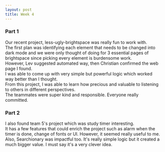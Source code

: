 ```yaml
---
layout: post
title: Week 4
---
```


### Part 1

Our recent project, less-ugly-brightspace was really fun to work with.  
The first plan was identifying each element that needs to be changed into dark mode
and we were only thought of doing for 3 essential pages of brightspace since picking
every element is burdensome work.  
However, Lev suggested automated way, then Christian confirmed the web page I found.  
I was able to come up with very simple but powerful logic which worked way better than I thought.  
From this project, I was able to learn how precious and valuable to listening to others in different perspectives.  
The teammates were super kind and responsible. Everyone really committed.

<!--more-->

### Part 2

I also found team 5's project which was study timer interesting.  
It has a few features that could enrich the project such as alarm when the timer is done,
change of fonts or UI. However, it seemed really useful to me.  
Also, Searchionary was impactful too. It's really simple logic but
it created a much bigger value. I must say it's a very clever idea.
